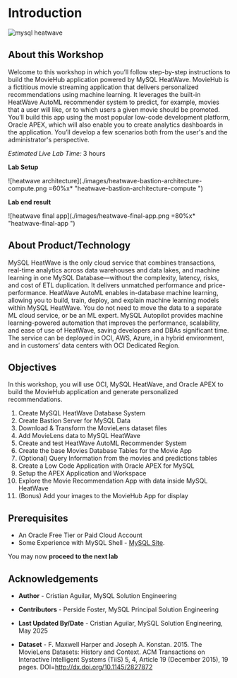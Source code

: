 # Introduction

![mysql heatwave](./images/mysql-heatwave-logo.jpg "mysql heatwave")

## About this Workshop

Welcome to this workshop in which you’ll follow step-by-step instructions to build the MovieHub application powered by MySQL HeatWave. MovieHub is a fictitious movie streaming application that delivers personalized recommendations using machine learning. It leverages the built-in HeatWave AutoML recommender system to predict, for example, movies that a user will like, or to which users a given movie should be promoted. You’ll build this app using the most popular low-code development platform, Oracle APEX, which will also enable you to create analytics dashboards in the application. You’ll develop a few scenarios both from the user's and the administrator's perspective.

_Estimated Live Lab Time:_ 3 hours

**Lab Setup**

![heatwave architecture](./images/heatwave-bastion-architecture-compute.png =60%x* "heatwave-bastion-architecture-compute ")

**Lab end result**

![heatwave final app](./images/heatwave-final-app.png =80%x* "heatwave-final-app ")

## About Product/Technology

MySQL HeatWave is the only cloud service that combines transactions, real-time analytics across data warehouses and data lakes, and machine learning in one MySQL Database—without the complexity, latency, risks, and cost of ETL duplication. It delivers unmatched performance and price-performance. HeatWave AutoML enables in-database machine learning, allowing you to build, train, deploy, and explain machine learning models within MySQL HeatWave. You do not need to move the data to a separate ML cloud service, or be an ML expert. MySQL Autopilot provides machine learning-powered automation that improves the performance, scalability, and ease of use of HeatWave, saving developers and DBAs significant time. The service can be deployed in OCI, AWS, Azure, in a hybrid environment, and in customers’ data centers with OCI Dedicated Region.

## Objectives

In this workshop, you will use OCI, MySQL HeatWave, and Oracle APEX to build the MovieHub application and generate personalized recommendations.

1. Create MySQL HeatWave Database System
2. Create Bastion Server for MySQL Data
3. Download & Transform the MovieLens dataset files
4. Add MovieLens data to MySQL HeatWave
5. Create and test HeatWave AutoML Recommender System
6. Create the base Movies Database Tables for the Movie App
7. (Optional) Query Information from the movies and predictions tables
8. Create a Low Code Application with Oracle APEX for MySQL
9. Setup the APEX Application and Workspace
10. Explore the Movie Recommendation App with data inside MySQL HeatWave
11. (Bonus) Add your images to the MovieHub App for display

## Prerequisites

- An Oracle Free Tier or Paid Cloud Account
- Some Experience with MySQL Shell - [MySQL Site](https://dev.MySQL.com/doc/MySQL-shell/8.4/en/).

You may now **proceed to the next lab**

## Acknowledgements

- **Author** - Cristian Aguilar, MySQL Solution Engineering
- **Contributors** - Perside Foster, MySQL Principal Solution Engineering
- **Last Updated By/Date** - Cristian Aguilar, MySQL Solution Engineering, May 2025

- **Dataset** - F. Maxwell Harper and Joseph A. Konstan. 2015. The MovieLens Datasets:
History and Context. ACM Transactions on Interactive Intelligent
Systems (TiiS) 5, 4, Article 19 (December 2015), 19 pages.
DOI=http://dx.doi.org/10.1145/2827872